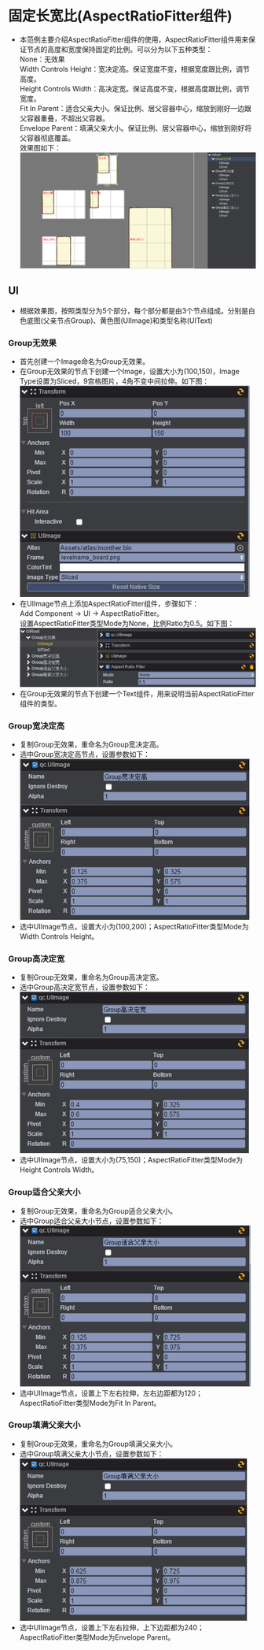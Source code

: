 # 固定长宽比(AspectRatioFitter组件)

* 本范例主要介绍AspectRatioFitter组件的使用，AspectRatioFitter组件用来保证节点的高度和宽度保持固定的比例。可以分为以下五种类型：<br>
None：无效果<br>
Width Controls Height：宽决定高。保证宽度不变，根据宽度跟比例，调节高度。<br>
Height Controls Width：高决定宽。保证高度不变，根据高度跟比例，调节宽度。<br>
Fit In Parent：适合父亲大小。保证比例、居父容器中心，缩放到刚好一边跟父容器重叠，不超出父容器。<br>
Envelope Parent：填满父亲大小。保证比例、居父容器中心，缩放到刚好将父容器彻底覆盖。<br>
效果图如下：<br>
![](images\UI.png)

## UI

* 根据效果图，按照类型分为5个部分，每个部分都是由3个节点组成。分别是白色底图(父亲节点Group)、黄色图(UIImage)和类型名称(UIText)

### Group无效果

* 首先创建一个Image命名为Group无效果。
* 在Group无效果的节点下创建一个Image，设置大小为(100,150)，Image Type设置为Sliced，9宫格图片，4角不变中间拉伸。如下图：<br>
![](images\sliced.png)
* 在UIImage节点上添加AspectRatioFitter组件，步骤如下：<br>
Add Component -> UI -> AspectRatioFitter。<br>
设置AspectRatioFitter类型Mode为None，比例Ratio为0.5。如下图：<br>
![](images\aspect.png)<br>
* 在Group无效果的节点下创建一个Text组件，用来说明当前AspectRatioFitter组件的类型。

 
### Group宽决定高

* 复制Group无效果，重命名为Group宽决定高。
* 选中Group宽决定高节点，设置参数如下：<br>
![](images\width.png)<br>
* 选中UIImage节点，设置大小为(100,200)；AspectRatioFitter类型Mode为Width Controls Height。

### Group高决定宽

* 复制Group无效果，重命名为Group高决定宽。
* 选中Group高决定宽节点，设置参数如下：<br>
![](images\height.png)<br>
* 选中UIImage节点，设置大小为(75,150)；AspectRatioFitter类型Mode为Height Controls Width。

### Group适合父亲大小

* 复制Group无效果，重命名为Group适合父亲大小。
* 选中Group适合父亲大小节点，设置参数如下：<br>
![](images\fit.png)<br>
* 选中UIImage节点，设置上下左右拉伸，左右边距都为120；AspectRatioFitter类型Mode为Fit In Parent。

### Group填满父亲大小

* 复制Group无效果，重命名为Group填满父亲大小。
* 选中Group填满父亲大小节点，设置参数如下：<br>
![](images\envolope.png)<br>
* 选中UIImage节点，设置上下左右拉伸，上下边距都为240；AspectRatioFitter类型Mode为Envelope Parent。
